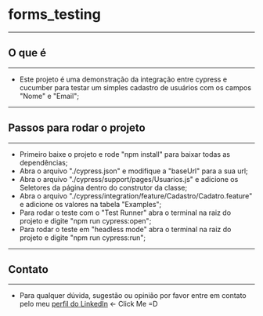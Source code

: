 # forms_testing
---
## O que é
---
 * Este projeto é uma demonstração da integração entre cypress e cucumber para testar um simples cadastro de usuários com os campos "Nome" e "Email";
---
## Passos para rodar o projeto
---
 * Primeiro baixe o projeto e rode "npm install" para baixar todas as dependências;
 * Abra o arquivo "./cypress.json" e modifique a "baseUrl" para a sua url;
 * Abra o arquivo "./cypress/support/pages/Usuarios.js" e adicione os Seletores da página dentro do construtor da classe;
 * Abra o arquivo "./cypress/integration/feature/Cadastro/Cadatro.feature" e adicione os valores na tabela "Examples";
 * Para rodar o teste com o "Test Runner" abra o terminal na raiz do projeto e digite "npm run cypress:open";
 * Para rodar o teste em "headless mode" abra o terminal na raiz do projeto e digite "npm run cypress:run";
---
## Contato
---
 * Para qualquer dúvida, sugestão ou opinião por favor entre em contato pelo meu [perfil do LinkedIn](https://www.linkedin.com/in/rafael-muniz-vieira-b4239751/) <- Click Me =D